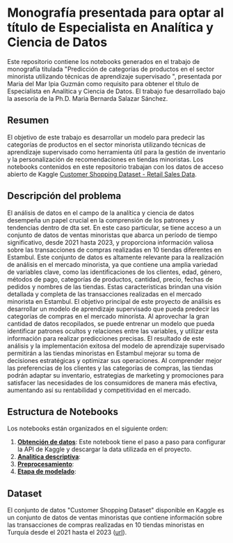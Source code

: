 # Monografía presentada para optar al título de Especialista en Analítica y Ciencia de Datos
Este repositorio contiene los notebooks generados en el trabajo de monografía titulada "Predicción de categorías de productos en el sector minorista utilizando técnicas de aprendizaje supervisado ", presentada por Maria del Mar Ipia Guzmán como requisito para obtener el título de Especialista en Analítica y Ciencia de Datos. El trabajo fue desarrollado bajo la asesoría de la Ph.D. Maria Bernarda Salazar Sánchez.

## Resumen
El objetivo de este trabajo es desarrollar un modelo para predecir las categorías de productos en el sector minorista utilizando técnicas de aprendizaje supervisado como herramienta útil para la gestión de inventario y la personalización de recomendaciones en tiendas minoristas. Los notebooks contenidos en este repositorio trabajan con los datos de acceso abierto de Kaggle [Customer Shopping Dataset - Retail Sales Data](https://www.kaggle.com/datasets/mehmettahiraslan/customer-shopping-dataset).

## Descripción del problema
El análisis de datos en el campo de la analítica y ciencia de datos desempeña un papel crucial en la comprensión de los patrones y tendencias dentro de dta set. En este caso particular, se tiene acceso a un conjunto de datos de ventas minoristas que abarca un período de tiempo significativo, desde 2021 hasta 2023, y proporciona información valiosa sobre las transacciones de compras realizadas en 10 tiendas diferentes en Estambul.
Este conjunto de datos es altamente relevante para la realización de análisis en el mercado minorista, ya que contiene una amplia variedad de variables clave, como las identificaciones de los clientes, edad, género, métodos de pago, categorías de productos, cantidad, precio, fechas de pedidos y nombres de las tiendas. Estas características brindan una visión detallada y completa de las transacciones realizadas en el mercado minorista en Estambul.
El objetivo principal de este proyecto de análisis es desarrollar un modelo de aprendizaje supervisado que pueda predecir las categorías de compras en el mercado minorista. Al aprovechar la gran cantidad de datos recopilados, se puede entrenar un modelo que pueda identificar patrones ocultos y relaciones entre las variables, y utilizar esta información para realizar predicciones precisas.
El resultado de este análisis y la implementación exitosa del modelo de aprendizaje supervisado permitirán a las tiendas minoristas en Estambul mejorar su toma de decisiones estratégicas y optimizar sus operaciones. Al comprender mejor las preferencias de los clientes y las categorías de compras, las tiendas podrán adaptar su inventario, estrategias de marketing y promociones para satisfacer las necesidades de los consumidores de manera más efectiva, aumentando así su rentabilidad y competitividad en el mercado.

## Estructura de Notebooks
Los notebooks están organizados en el siguiente orden:
1. **[Obtención de datos](https://github.com/Mdm2016/Monografia-udea-cohorte-5/blob/d1fd8447b6153a4e93bfd389f2dfcd93843fb9e7/entregable_ii/1.obtener_datos.ipynb)**: Este notebook tiene el paso a paso para configurar la API de Kaggle y descargar la data utilizada en el proyecto.
2. **[Analitica descriptiva](https://github.com/Mdm2016/Monografia-udea-cohorte-5/blob/d1fd8447b6153a4e93bfd389f2dfcd93843fb9e7/entregable_ii/2.analitica_descriptiva.ipynb)**:
3. **[Preprocesamiento](https://github.com/Mdm2016/Monografia-udea-cohorte-5/blob/d1fd8447b6153a4e93bfd389f2dfcd93843fb9e7/entregable_ii/3.preprocesamiento.ipynb)**:
4. **[Etapa de modelado](https://github.com/Mdm2016/Monografia-udea-cohorte-5/blob/d1fd8447b6153a4e93bfd389f2dfcd93843fb9e7/entregable_ii/4.modelos.ipynb)**:


## Dataset
El conjunto de datos "Customer Shopping Dataset" disponible en Kaggle es un conjunto de datos de ventas minoristas que contiene información sobre las transacciones de compras realizadas en 10 tiendas minoristas en Turquía desde el 2021 hasta el 2023 ([url](https://www.kaggle.com/datasets/mehmettahiraslan/customer-shopping-dataset)).



